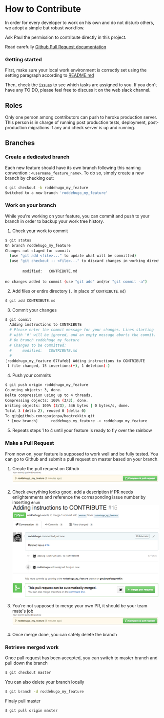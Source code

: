 # How to Contribute

In order for every developer to work on his own and do not disturb others, we adopt a simple but robust workflow.

Ask Paul the permission to contribute directly in this project.

Read carefully [Github Pull Request documentation](https://help.github.com/articles/creating-a-pull-request/)

### Getting started

First, make sure your local work environment is correctly set using the setting paragraph according to [README.md](https://github.com/goujonpa/bagtrekkin/blob/master/README.md)

Then, check the [`issues`](https://github.com/goujonpa/bagtrekkin/issues) to see which tasks are assigned to you. If you don't have any TO DO, please feel free to discuss it on the web slack channel.

## Roles

Only one person among contributors can push to heroku production server. This person is in charge of running post production tests, deployment, post-production migrations if any and check server is up and running.

## Branches

### Create a dedicated branch

Each new feature should have its own branch following this naming convention : `<username_feature_name>`. To do so, simply create a new branch by checking out:

  ```bash
  $ git checkout -b roddehugo_my_feature
  Switched to a new branch 'roddehugo_my_feature'
  ```

### Work on your branch

While you're working on your feature, you can commit and push to your branch in order to backup your work tree history.

1. Check your work to commit
  ```bash
  $ git status
  On branch roddehugo_my_feature
  Changes not staged for commit:
    (use "git add <file>..." to update what will be committed)
    (use "git checkout -- <file>..." to discard changes in working directory)

          modified:   CONTRIBUTE.md

  no changes added to commit (use "git add" and/or "git commit -a")
  ```

2. Add files or entire directory (`.` in place of `CONTRIBUTE.md`)
  ```bash
  $ git add CONTRIBUTE.md
  ```

3. Commit your changes
  ```bash
  $ git commit
    Adding instructions to CONTRIBUTE
    # Please enter the commit message for your changes. Lines starting
    # with '#' will be ignored, and an empty message aborts the commit.
    # On branch roddehugo_my_feature
    # Changes to be committed:
    #     modified:   CONTRIBUTE.md
    #
  [roddehugo_my_feature 07fafeb] Adding instructions to CONTRIBUTE
   1 file changed, 15 insertions(+), 1 deletion(-)
  ```

4. Push your commits
  ```bash
  $ git push origin roddehugo_my_feature
  Counting objects: 3, done.
  Delta compression using up to 4 threads.
  Compressing objects: 100% (3/3), done.
  Writing objects: 100% (3/3), 546 bytes | 0 bytes/s, done.
  Total 3 (delta 2), reused 0 (delta 0)
  To git@github.com:goujonpa/bagtrekkin.git
   * [new branch]      roddehugo_my_feature -> roddehugo_my_feature
  ```

5. Repeats steps 1 to 4 until your feature is ready to fly over the rainbow

### Make a Pull Request

From now on, your feature is supposed to work well and be fully tested. You can go to Github and submit a pull request on master based on your branch.

1. Create the pull request on Github
  ![Compare and create Pull Request](https://raw.githubusercontent.com/goujonpa/bagtrekkin/master/documentation/img/compare.png)

2. Check everything looks good, add a description if PR needs enlightenments and reference the corresponding issue number by inserting `#num`
  ![Check Pull Request](https://raw.githubusercontent.com/goujonpa/bagtrekkin/master/documentation/img/pr.png)

3. You're not supposed to merge your own PR, it should be your team mate's job
  ![Merge Pull Request](https://raw.githubusercontent.com/goujonpa/bagtrekkin/master/documentation/img/compare.png)

4. Once merge done, you can safely delete the branch


### Retrieve merged work

Once pull request has been accepted, you can switch to master branch and pull down the branch
  ```bash
  $ git checkout master
  ```

You can also delete your branch locally
  ```bash
  $ git branch -d roddehugo_my_feature
  ```

Finaly pull master
  ```bash
  $ git pull origin master
  ```
